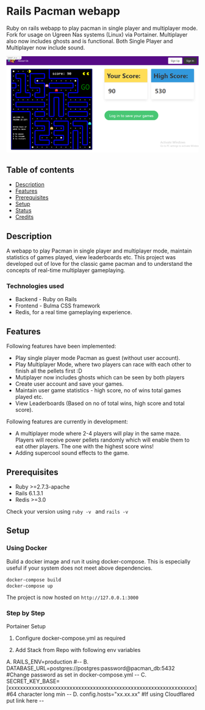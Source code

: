 # Rails Pacman webapp
Ruby on rails webapp to play pacman in single player and multiplayer mode. Fork for usage on Ugreen Nas systems (Linux) via Portainer. Multiplayer also now includes ghosts and is functional. Both Single Player and Multiplayer now include sound.

![Landing Page](./app/assets/images/landing-page.png)

## Table of contents
* [Description](#description)
* [Features](#features)
* [Prerequisites](#prerequisites)
* [Setup](#setup)
* [Status](#status)
* [Credits](#credits)

## Description
A webapp to play Pacman in single player and multiplayer mode, maintain statistics of games played, view leaderboards etc. This project was developed out of love for the classic game pacman and to understand the concepts of real-time multiplayer gameplaying.

### Technologies used
* Backend - Ruby on Rails 
* Frontend - Bulma CSS framework
* Redis, for a real time gameplaying experience.

## Features

Following features have been implemented:
* Play single player mode Pacman as guest (without user account).
* Play Multiplayer Mode, where two players can race with each other to finish all the pellets first :D
* Mutiplayer now includes ghosts which can be seen by both players
* Create user account and save your games.
* Maintain user game statistics - high score, no of wins total games played etc.
* View Leaderboards (Based on no of total wins, high score and total score).

Following features are currently in development:
* A multiplayer mode where 2-4 players will play in the same maze. Players will receive power pellets randomly which will enable them to eat other players. The one with the highest score wins! 
* Adding supercool sound effects to the game.

## Prerequisites
* Ruby >=2.7.3-apache
* Rails 6.1.3.1
* Redis >=3.0

Check your version using ```ruby -v ``` and ```rails -v```

## Setup

### Using Docker

Build a docker image and run it using docker-compose. This is especially useful if your system does not meet above dependencies.
```
docker-compose build
docker-compose up
```
The project is now hosted on ```http://127.0.0.1:3000```

### Step by Step

Portainer Setup
1. Configure docker-compose.yml as required
   
2. Add Stack from Repo with following env variables
   
A. RAILS_ENV=production #--
B. DATABASE_URL=postgres://postgres:password@pacman_db:5432 #Change password as set in docker-compose.yml --
C. SECRET_KEY_BASE=[xxxxxxxxxxxxxxxxxxxxxxxxxxxxxxxxxxxxxxxxxxxxxxxxxxxxxxxxxxxxxxxx] #64 character long min --
D. config.hosts="xx.xx.xx" #If using Cloudflared put link here --


